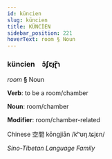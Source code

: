 ```yaml
---
id: küncien
slug: küncien
title: KÜNCİEN
sidebar_position: 221
hoverText: room § Noun
---
```


### küncien&emsp;<span kind="abugida">ɔ̃ʄꞇɟɽ̃ɿ</span>

*room* **§** Noun

**Verb**: to be a room/chamber

**Noun**: room/chamber

**Modifier**: room/chamber-related

Chinese 空間 kōngjiān /kʰʊŋ.tɕjɛn/

*Sino-Tibetan Language Family*